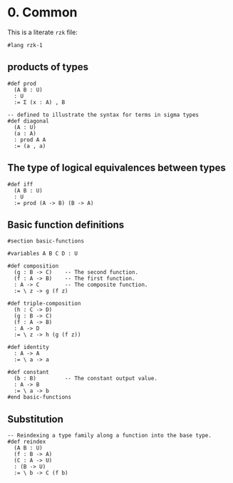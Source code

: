 # 0. Common

This is a literate `rzk` file:

```rzk
#lang rzk-1
```

## products of types

```rzk
#def prod
  (A B : U)
  : U
  := Σ (x : A) , B

-- defined to illustrate the syntax for terms in sigma types
#def diagonal
  (A : U)
  (a : A)
  : prod A A
  := (a , a)
```

## The type of logical equivalences between types

```rzk
#def iff
  (A B : U)
  : U
  := prod (A -> B) (B -> A)
```

## Basic function definitions

```rzk
#section basic-functions

#variables A B C D : U

#def composition
  (g : B -> C)    -- The second function.
  (f : A -> B)    -- The first function.
  : A -> C        -- The composite function.
  := \ z -> g (f z)

#def triple-composition
  (h : C -> D)
  (g : B -> C)
  (f : A -> B)
  : A -> D
  := \ z -> h (g (f z))

#def identity
  : A -> A
  := \ a -> a

#def constant
  (b : B)         -- The constant output value.
  : A -> B
  := \ a -> b
#end basic-functions
```

## Substitution

```rzk
-- Reindexing a type family along a function into the base type.
#def reindex
  (A B : U)
  (f : B -> A)
  (C : A -> U)
  : (B -> U)
  := \ b -> C (f b)
```
